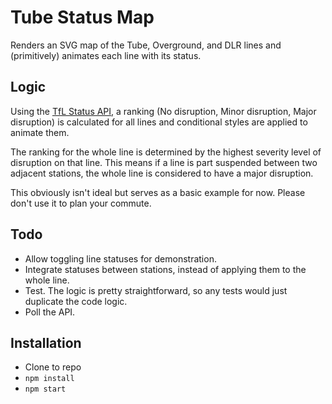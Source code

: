 # Tube Status Map
Renders an SVG map of the Tube, Overground, and DLR lines and (primitively) animates each line with its status.

## Logic
Using the [TfL Status API](https://api.tfl.gov.uk/line/mode/tube/status), a ranking (No disruption, Minor disruption,
Major disruption) is calculated for all lines and conditional styles are applied to animate them.

The ranking for the whole line is determined by the highest severity level of disruption on that line. This means if a
line is part suspended between two adjacent stations, the whole line is considered to have a major disruption.

This obviously isn't ideal but serves as a basic example for now. Please don't use it to plan your commute.

## Todo

- Allow toggling line statuses for demonstration.
- Integrate statuses between stations, instead of applying them to the whole line.
- Test. The logic is pretty straightforward, so any tests would just duplicate the code logic.
- Poll the API.

## Installation
- Clone to repo
- `npm install`
- `npm start`
